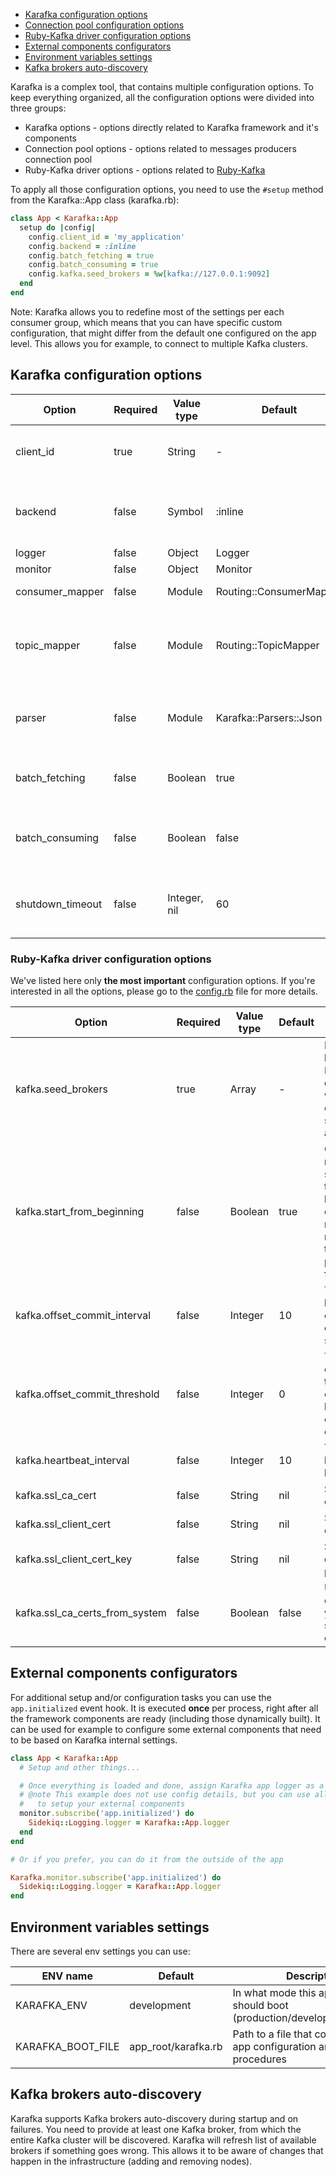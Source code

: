 - [Karafka configuration options](#karafka-configuration-options)
- [Connection pool configuration options](#connection-pool-configuration-options)
- [Ruby-Kafka driver configuration options](#ruby-kafka-driver-configuration-options)
- [External components configurators](#external-components-configurators)
- [Environment variables settings](#environment-variables-settings)
- [Kafka brokers auto-discovery](#kafka-brokers-auto-discovery)

Karafka is a complex tool, that contains multiple configuration options. To keep everything organized, all the configuration options were divided into three groups:

* Karafka options - options directly related to Karafka framework and it's components
* Connection pool options - options related to messages producers connection pool
* Ruby-Kafka driver options - options related to [Ruby-Kafka](https://github.com/zendesk/ruby-kafka)

To apply all those configuration options, you need to use the ```#setup``` method from the Karafka::App class (karafka.rb):

```ruby
class App < Karafka::App
  setup do |config|
    config.client_id = 'my_application'
    config.backend = :inline
    config.batch_fetching = true
    config.batch_consuming = true
    config.kafka.seed_brokers = %w[kafka://127.0.0.1:9092]
  end
end
```

Note: Karafka allows you to redefine most of the settings per each consumer group, which means that you can have specific custom configuration, that might differ from the default one configured on the app level. This allows you for example, to connect to multiple Kafka clusters.

## Karafka configuration options


| Option            | Required | Value type   | Default                 | Description                                                                                           |
|-------------------|----------|--------------|-------------------------|-------------------------------------------------------------------------------------------------------|
| client_id         | true     | String       | -                       | Application name that will be used as a client_id for Kafka cluster                                   |
| backend           | false    | Symbol       | :inline                 | Backend for consumption that we want to use (currently :inline or :sidekiq)                           |
| logger            | false    | Object       | Logger                  | Logger instance                                                                                       |
| monitor           | false    | Object       | Monitor                 | Monitor instance                                                                                      |
| consumer_mapper   | false    | Module       | Routing::ConsumerMapper | Mapper for building consumer ids                                                                      |
| topic_mapper      | false    | Module       | Routing::TopicMapper    | Mapper for hiding Kafka provider specific topic prefixes/postfixes, so internaly we use "pure" topics |
| parser            | false    | Module       | Karafka::Parsers::Json  | Default parser that will be used to parse and serialize both incoming and outgoing data               |
| batch_fetching    | false    | Boolean      | true                    | Should the incoming messages be fetched in batches, or one at a time                                  |
| batch_consuming   | false    | Boolean      | false                   | Should the incoming messages be consumed/processed in batches, or one at a time                       |
| shutdown_timeout  | false    | Integer, nil | 60                      | The number of seconds after which Karafka longer waits for the consumers to stop gracefully           |

### Ruby-Kafka driver configuration options

We've listed here only **the most important** configuration options. If you're interested in all the options, please go to the [config.rb](https://github.com/karafka/karafka/blob/master/lib/karafka/setup/config.rb) file for more details.

| Option                         | Required | Value type    | Default | Description                                                                                       |
|--------------------------------|----------|---------------|---------|---------------------------------------------------------------------------------------------------|
| kafka.seed_brokers             | true     | Array<String> | -       | Kafka server hosts. Karafka will discover whole cluster structure automatically                   |
| kafka.start_from_beginning     | false    | Boolean       | true    | Consume messages starting at the beginning or consume new messages that are produced at first run |
| kafka.offset_commit_interval   | false    | Integer       | 10      | The interval between offset commits in seconds                                                    |
| kafka.offset_commit_threshold  | false    | Integer       | 0       | The number of messages that can be consume before their offsets are committed                     |
| kafka.heartbeat_interval       | false    | Integer       | 10      | The interval between heartbeats                                                                   |
| kafka.ssl_ca_cert              | false    | String        | nil     | SSL CA certificate                                                                                |
| kafka.ssl_client_cert          | false    | String        | nil     | SSL client certificate                                                                            |
| kafka.ssl_client_cert_key      | false    | String        | nil     | SSL client certificate password                                                                   |
| kafka.ssl_ca_certs_from_system | false    | Boolean       | false   | Use the CA certs from your system's default                                                       |

## External components configurators

For additional setup and/or configuration tasks you can use the `app.initialized` event hook. It is executed **once** per process, right after all the framework components are ready (including those dynamically built). It can be used for example to configure some external components that need to be based on Karafka internal settings.

```ruby
class App < Karafka::App
  # Setup and other things...

  # Once everything is loaded and done, assign Karafka app logger as a Sidekiq logger
  # @note This example does not use config details, but you can use all the config values
  #   to setup your external components
  monitor.subscribe('app.initialized') do
    Sidekiq::Logging.logger = Karafka::App.logger
  end
end

# Or if you prefer, you can do it from the outside of the app

Karafka.monitor.subscribe('app.initialized') do
  Sidekiq::Logging.logger = Karafka::App.logger
end
```

## Environment variables settings

There are several env settings you can use:

| ENV name          | Default | Description                                                                           |
|-------------------|-----------------|-------------------------------------------------------------------------------|
| KARAFKA_ENV       | development     | In what mode this application should boot (production/development/test/etc)   |
| KARAFKA_BOOT_FILE | app_root/karafka.rb | Path to a file that contains Karafka app configuration and booting procedures |

## Kafka brokers auto-discovery

Karafka supports Kafka brokers auto-discovery during startup and on failures. You need to provide at least one Kafka broker, from which the entire Kafka cluster will be discovered. Karafka will refresh list of available brokers if something goes wrong. This allows it to be aware of changes that happen in the infrastructure (adding and removing nodes).